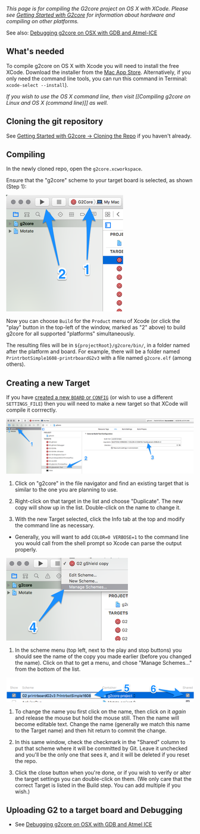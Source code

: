 _This page is for compiling the G2core project on OS X with XCode. Please see [Getting Started with G2core](Getting-Started-with-G2core) for information about hardware and compiling on other platforms._

See also: [Debugging g2core on OSX with GDB and Atmel-ICE](https://github.com/synthetos/g2/wiki/Debugging-g2core-on-OSX-with-GDB-and-Atmel-ICE)

## What's needed

To compile g2core on OS X with Xcode you will need to install the free XCode. Download the installer from the [Mac App Store](https://itunes.apple.com/us/app/xcode/id497799835?mt=12). Alternatively, if you only need the command line tools, you can run this command in Terminal: `xcode-select --install`).

_If you wish to use the OS X command line, then visit [[Compiling g2core on Linux and OS X (command line)]] as well._

## Cloning the git repository

See [Getting Started with G2core → Cloning the Repo](Getting-Started-with-G2core#cloning-the-repo) if you haven't already.

## Compiling

In the newly cloned repo, open the `g2core.xcworkspace`.

Ensure that the "g2core" scheme to your target board is selected, as shown (Step 1):

![Scheme Selected in Xcode](./images/Xcode-project-choose.png)

Now you can choose `Build` for the `Product` menu of Xcode (or click the "play" button in the top-left of the window, marked as "2" above) to build g2core for all supported "platforms" simultaneously.

The resulting files will be in `${projectRoot}/g2core/bin/`, in a folder named after the platform and board. For example, there will be a folder named `PrintrbotSimple1608-printrboardG2v3` with a file named `g2core.elf` (among others).

## Creating a new Target

If you have [created a new `BOARD` or `CONFIG`](https://github.com/synthetos/g2_private/wiki/Adding-and-Revising-Boards) (or wish to use a different `SETTINGS_FILE`) then you will need to make a new target so that XCode will compile it corrrectly.

![Xcode new target setup](./images/Xcode-g2core-setup.png)

1. Click on "g2core" in the file navigator and find an existing target that is similar to the one you are planning to use.

1. Right-click on that target in the list and choose "Duplicate". The new copy will show up in the list. Double-click on the name to change it.

1. With the new Target selected, click the Info tab at the top and modify the command line as necessary.
  - Generally, you will want to add `COLOR=0 VERBOSE=1` to the command line you would call from the shell prompt so Xcode can parse the output properly.

  ![Xcode choose manage schemes](./images/Xcode-manage-schemes.png)

1. In the scheme menu (top left, next to the play and stop buttons) you should see the name of the copy you made earlier (before you changed the name). Click on that to get a menu, and chose "Manage Schemes..." from the bottom of the list.

  ![Xcode scheme renaming and sharing](./images/Xcode-scheme-rename.png)

1. To change the name you first click on the name, then click on it *again* and release the mouse but hold the mouse still. Then the name will become editable text. Change the name (generally we match this name to the Target name) and then hit return to commit the change.

1. In this same window, check the checkmark in the "Shared" column to put that scheme where it will be committed by Git. Leave it unchecked and you'll be the only one that sees it, and it will be deleted if you reset the repo.

1. Click the close button when you're done, or if you wish to verify or alter the target settings you can double-click on them. (We only care that the correct Target is listed in the Build step. You can add multiple if you wish.)

## Uploading G2 to a target board and Debugging

- See [Debugging g2core on OSX with GDB and Atmel ICE](Debugging-G2-on-OSX-with-GDB-and-Atmel-ICE)
